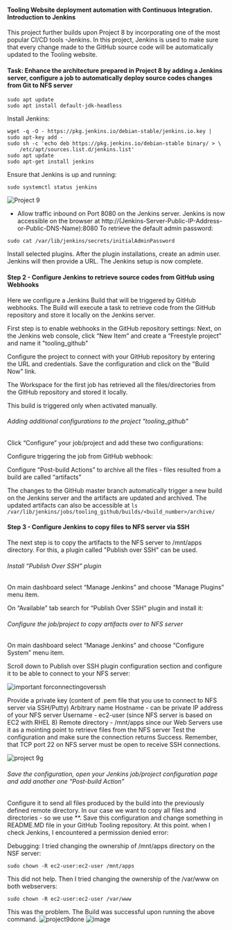 #### Tooling Website deployment automation with Continuous Integration. Introduction to Jenkins

This project further builds upon Project 8 by incorporating one of the most popular CI/CD tools -Jenkins. In this project, Jenkins is used to make sure that every change made to the GitHub source code will be automatically updated to the Tooling website.

#### Task: Enhance the architecture prepared in Project 8 by adding a Jenkins server, configure a job to automatically deploy source codes changes from Git to NFS server

```
sudo apt update
sudo apt install default-jdk-headless
```
Install Jenkins:
```
wget -q -O - https://pkg.jenkins.io/debian-stable/jenkins.io.key | sudo apt-key add -
sudo sh -c 'echo deb https://pkg.jenkins.io/debian-stable binary/ > \
    /etc/apt/sources.list.d/jenkins.list'
sudo apt update
sudo apt-get install jenkins
```
Ensure that Jenkins is up and running:
```
sudo systemctl status jenkins
```
![Project 9](https://user-images.githubusercontent.com/41236641/130793902-2d9904e8-5c68-481f-997d-80b131d15b94.JPG)

- Allow traffic inbound on Port 8080 on the Jenkins server. Jenkins is now accessible on the browser at http://(Jenkins-Server-Public-IP-Address-or-Public-DNS-Name):8080
To retrieve the default admin password:
 ```
 sudo cat /var/lib/jenkins/secrets/initialAdminPassword
 ```
 
  Install selected plugins. 
  After the plugin installations, create an admin user. Jenkins will then provide a URL.
  The Jenkins setup is now complete.
  
  #### Step 2 - Configure Jenkins to retrieve source codes from GitHub using Webhooks
 
 Here we configure a Jenkins Build that will be triggered by GitHub webhooks. The Build will execute a task to retrieve code from the GitHub repository and store it locally on the Jenkins server. 
 
First step is to enable webhooks in the GitHub repository settings:
Next, on the Jenkins web console, click “New Item” and create a “Freestyle project” and name it "tooling_github"

Configure the project to connect with your GitHub repository by entering the URL and credentials. Save the configuration and click on the "Build Now" link. 

The Workspace for the first job has retrieved all the files/directories from the GitHub repository and stored it locally.

This build is triggered only when activated manually. 

###### Adding additional configurations to the project "tooling_github"

Click “Configure” your job/project and add these two configurations: 

Configure triggering the job from GitHub webhook:

Configure “Post-build Actions” to archive all the files - files resulted from a build are called “artifacts”

The changes to the GitHub master branch automatically trigger a new build on the Jenkins server and the artifacts are updated and archived. The updated artifacts can also be accessible at ``` ls /var/lib/jenkins/jobs/tooling_github/builds/<build_number>/archive/ ```

#### Step 3 - Configure Jenkins to copy files to NFS server via SSH

The next step is to copy the artifacts to the NFS server to /mnt/apps directory. For this, a plugin called "Publish over SSH" can be used. 

###### Install “Publish Over SSH” plugin 
On main dashboard select “Manage Jenkins” and choose “Manage Plugins” menu item.

On “Available” tab search for “Publish Over SSH” plugin and install it:

###### Configure the job/project to copy artifacts over to NFS server

On main dashboard select “Manage Jenkins” and choose “Configure System” menu item.

Scroll down to Publish over SSH plugin configuration section and configure it to be able to connect to your NFS server:

![important forconnectingoverssh](https://user-images.githubusercontent.com/41236641/130794524-48e2a6d7-53fe-458a-ad1b-c03084d2efbb.JPG)

Provide a private key (content of .pem file that you use to connect to NFS server via SSH/Putty)
Arbitrary name
Hostname - can be private IP address of your NFS server
Username - ec2-user (since NFS server is based on EC2 with RHEL 8)
Remote directory - /mnt/apps since our Web Servers use it as a mointing point to retrieve files from the NFS server
Test the configuration and make sure the connection returns Success. Remember, that TCP port 22 on NFS server must be open to receive SSH connections.

![project 9g](https://user-images.githubusercontent.com/41236641/130794570-f314d588-85f5-4dda-8351-e613e053b4a6.JPG)


###### Save the configuration, open your Jenkins job/project configuration page and add another one “Post-build Action”

Configure it to send all files produced by the build into the previously defined remote directory. In our case we want to copy all files and directories - so we use **. 
Save this configuration and change something in README.MD file in your GitHub Tooling repository.
At this point. when I check Jenkins, I encountered a permission denied error:

Debugging: I tried changing the ownership of /mnt/apps directory on the NSF server:
```
sudo chown -R ec2-user:ec2-user /mnt/apps
```

This did not help. Then I tried changing the ownership of the /var/www on both webservers:
```
sudo chown -R ec2-user:ec2-user /var/www
```

This was the problem. The Build was successful upon running the above command.
![project9done](https://user-images.githubusercontent.com/41236641/130794683-0d410231-5a5b-4d17-9f77-7a562be59776.JPG)
![image](https://user-images.githubusercontent.com/41236641/130794843-45371e21-86c4-455f-b584-ddf4943a186a.png)


